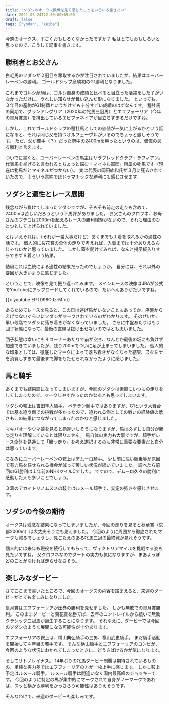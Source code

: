 ```yaml
---
title: "ソダシのオークス敗戦を見て感じたことをいろいろ書きたい"
date: 2021-05-24T22:30:00+09:00
draft: false
tags: ["yodan", "keiba"]
---
```


今週のオークス、すごくおもしろくなかったですか？
私はとてもおもしろいと思ったので、こうして記事を書きます。

## 勝利者とお父さん

白毛馬のソダシが２冠目を奪取するかが注目されていましたが、結果はユーバーレーベンの勝利。
ゴールドシップ産駒初のG1勝利となりました。

これまでゴルシ産駒は、ゴルシ自身の成績と比べると目立った活躍をした子がいなかっただけに、うれしい知らせが舞い込んだ形になりました。
といっても、３年目の産駒がG1制覇というだけでも十分すごい成績のはずなんです。
種牡馬の同期で、グランアレグリア（2020年の牝馬三冠馬）とエフフォーリア（今年の皐月賞馬）を排出しているエピファネイアが目立ちすぎるだけですね。

しかし、これでゴールドシップの種牡馬としての価値が一気に上がるかという話になると、それは同じ父を持つオルフェーヴルがいるのでちょっと厳しそうです。
ただ、父が苦手（？）だった府中の2400mを勝ったというのは、価値のある勝利と言えます。

ついでに書くと、ユーバーレーベンの馬主はサラブレッドクラブ・ラフィアン。
代表馬を挙げろと言われるとちょっと悩む「マイネル軍団」所属の牝馬です（現在は牝馬だとマイネルがつかない）。
実は代表の岡田紘和氏が３月に死去されていたので、そういう意味ではドラマチックな勝利にも感じさせます。

## ソダシと適性とレース展開

残念ながら負けてしまったソダシですが、そもそも前走の走りも含めて、2400mは苦しいだろうという下馬評がありました。
お父さんのクロフネ、お母さんのブチコは2000mを超えるレースの勝利経験がないので、それも理由のひとつとして上げられていました。

とはいえそれは、（それが一番大事だけど）あくまでも１着を取れるかの適性の話です。
個人的に桜花賞の全体の走りで考えれば、入着までは十分ありえるんじゃないかと思っていました。
しかし蓋を開けてみれば、なんと掲示板入りすらできず８着という結果。

結局これは血統による適性の結果だったのでしょうか。
自分には、それ以外の要因が大きいように感じました。

ということで、映像を見て振り返ってみます。
メインレースの映像はJRAが公式でYouTubeにアップロードしてくれているので、たいへんありがたいですね。

{{< youtube ERTD98OJzrM >}}

あらためてレースを見ると、この日は逃げ馬がいないこともあってか、序盤からえげつないぐらいにソダシがマークされているのがわかります。
そのせいか、早い段階でソダシに落ち着きがなくなっていました。
さらに中盤あたりはもう団子状態になって、最後の直線は抜け出せないのではとも思いました。

団子状態は幸いにも４コーナーあたりで前が空き、なんとか最後の坂にも負けず加速できていましたが、残り200mでついに足が止まってしまいました。
個人的な印象としては、徹底したマークによって落ち着きがなくなった結果、スタミナを消費しすぎて最後まで脚をもたせられなかったように感じました。

<!--
こうしたえげつない包囲網を見ると、自分はテイエムオペラオーの有馬記念を思い出します。
こちらも画質は荒いですが、JRAが公式で公開してくれています。

{{< youtube OjdiFWhZJs4 >}}

オペラオーはこうして、もっとすごい包囲網の中をかいくぐって勝利しましたが、ただ当時のオペラオーは古馬です。
ウマ娘で言うところのシニア時代です。
3歳のクラシック期前半で、同様の走りを期待するのは酷です。
-->

## 馬と騎手

あくまでも結果論になってしまいますが、今回のソダシは素直にいつもの走りをしてしまったので、マークしやすかったのかなあとも思ってしまいます。

ソダシの鞍上は吉田隼人騎手。
ベテラン騎手ではありますが、G1という大舞台では基本追う側での挑戦が多かったので、追われる側としての戦いの経験値の低さもこの結果につながってしまったのかなと感じました。

マキバオーやウマ娘を見ると勘違いしそうになりますが、馬は必ずしも自分が勝つ走りを理解しているとは限りません。
馬自体の実力も大事ですが、騎手がレース全体を見通して「勝つ走り」を考え選択するのも非常に重要な要素だと自分は思っています。

ちなみにユーバーレーベンの鞍上はデムーロ騎手。
少し前に荒い騎乗等が原因で有力馬を任せられる機会が減って苦しい状況が続いていました。
調べたら前回のG1勝利は１年前のNHKマイルCでした。
ですので、デムーロ久々の勝利に感動した人も多いことでしょう。

３着のアカイトリノムスメの鞍上はルメール騎手で、安定の強さを感じさせます。

## ソダシの今後の期待

オークスは残念な結果になってしまいましたが、今回の走りを見ると秋華賞（京都2000m）は大丈夫そうにも見えました。
今回のように周囲から徹底されたマークも減るでしょうし、見ごたえのある牝馬三冠の最終戦が見れそうです。

個人的には来年も現役を続行してもらって、ヴィクトリアマイルを挑戦する姿も見たいですね。
父クロフネなのでダートの実力も気になりますが、まあよっぽどのことがなければ走らせなさそう。

## 楽しみなダービー

さてここまで書いたところで、今回のオークスの内容を踏まえると、来週のダービーがとても楽しみになりました。

皐月賞はエフフォーリアが圧巻の勝利を見せました。
しかも無敗での皐月賞勝利。
このままダービーと菊花賞を勝てば、去年のコントレイルから続いて無敗クラシック三冠馬が誕生することになります。
それゆえに、ダービーでは今回のソダシのような展開になる可能性が十分あります。

エフフォーリアの鞍上は、横山典弘騎手の三男、横山武史騎手。
まだ騎手活動を開始して４年目の若手です。
そんな横山騎手とエフフォーリアのコンビが、今回のような状況におかれてしまったときに、どうさばけるかが気になります。

そしてサトノレイナス。
14年ぶりの牝馬ダービー制覇は期待されているものの、単純な実力差ではエフフォーリアの方が一枚上手に感じます。
しかし鞍上予定はルメール騎手。
ルメール騎手は間違いなく国内最高峰のジョッキーです。
今回のように特定の馬が集中的にマークされて自身がノーマークであれば、スッと横から勝利をかっさらう可能性はありえそうです。

そんなわけで、来週のダービーも楽しみです。